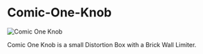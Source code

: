# Comic-One-Knob

![Comic One Knob](https://user-images.githubusercontent.com/97473325/210138338-22cf9298-28e3-4f2b-b793-c6a868066379.png)

Comic One Knob is a small Distortion Box with a Brick Wall Limiter. 

